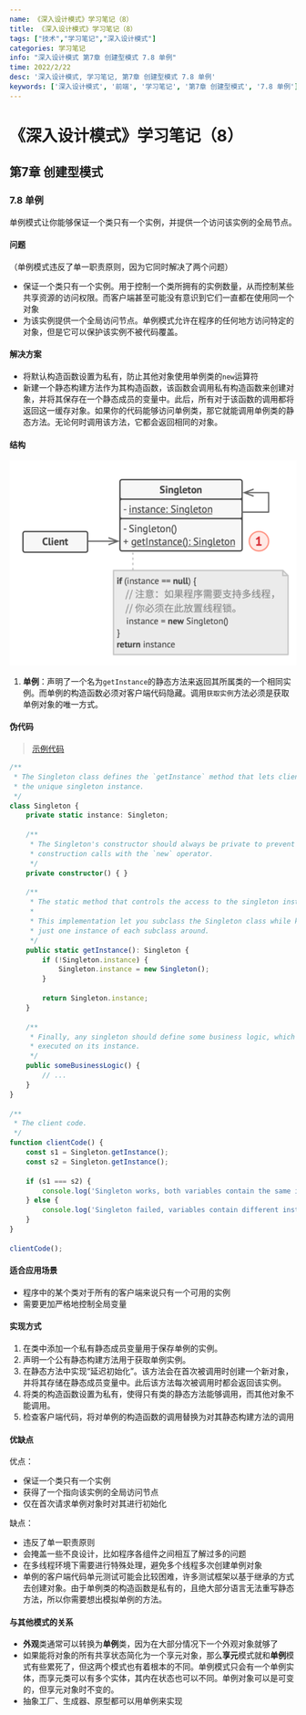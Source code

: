```yaml
---
name: 《深入设计模式》学习笔记（8）
title: 《深入设计模式》学习笔记（8）
tags: ["技术","学习笔记","深入设计模式"]
categories: 学习笔记
info: "深入设计模式 第7章 创建型模式 7.8 单例"
time: 2022/2/22
desc: '深入设计模式, 学习笔记, 第7章 创建型模式 7.8 单例'
keywords: ['深入设计模式', '前端', '学习笔记', '第7章 创建型模式', '7.8 单例']
---
```


# 《深入设计模式》学习笔记（8）

## 第7章 创建型模式

### 7.8 单例

单例模式让你能够保证一个类只有一个实例，并提供一个访问该实例的全局节点。

#### 问题

（单例模式违反了单一职责原则，因为它同时解决了两个问题）

- 保证一个类只有一个实例。用于控制一个类所拥有的实例数量，从而控制某些共享资源的访问权限。而客户端甚至可能没有意识到它们一直都在使用同一个对象
- 为该实例提供一个全局访问节点。单例模式允许在程序的任何地方访问特定的对象，但是它可以保护该实例不被代码覆盖。

#### 解决方案

- 将默认构造函数设置为私有，防止其他对象使用单例类的`new`运算符
- 新建一个静态构建方法作为其构造函数，该函数会调用私有构造函数来创建对象，并将其保存在一个静态成员的变量中。此后，所有对于该函数的调用都将返回这一缓存对象。如果你的代码能够访问单例类，那它就能调用单例类的静态方法。无论何时调用该方法，它都会返回相同的对象。

#### 结构

![7-16.png](./images/7-16.png)

1. **单例**：声明了一个名为`getInstance`的静态方法来返回其所属类的一个相同实例。而单例的构造函数必须对客户端代码隐藏。调用`获取实例`方法必须是获取单例对象的唯一方式。

#### 伪代码

> [示例代码](https://refactoringguru.cn/design-patterns/singleton/typescript/example#lang-features)

```typescript
/**
 * The Singleton class defines the `getInstance` method that lets clients access
 * the unique singleton instance.
 */
class Singleton {
    private static instance: Singleton;

    /**
     * The Singleton's constructor should always be private to prevent direct
     * construction calls with the `new` operator.
     */
    private constructor() { }

    /**
     * The static method that controls the access to the singleton instance.
     *
     * This implementation let you subclass the Singleton class while keeping
     * just one instance of each subclass around.
     */
    public static getInstance(): Singleton {
        if (!Singleton.instance) {
            Singleton.instance = new Singleton();
        }

        return Singleton.instance;
    }

    /**
     * Finally, any singleton should define some business logic, which can be
     * executed on its instance.
     */
    public someBusinessLogic() {
        // ...
    }
}

/**
 * The client code.
 */
function clientCode() {
    const s1 = Singleton.getInstance();
    const s2 = Singleton.getInstance();

    if (s1 === s2) {
        console.log('Singleton works, both variables contain the same instance.');
    } else {
        console.log('Singleton failed, variables contain different instances.');
    }
}

clientCode();
```

#### 适合应用场景

- 程序中的某个类对于所有的客户端来说只有一个可用的实例
- 需要更加严格地控制全局变量

#### 实现方式

1. 在类中添加一个私有静态成员变量用于保存单例的实例。
2. 声明一个公有静态构建方法用于获取单例实例。
3. 在静态方法中实现“延迟初始化”。该方法会在首次被调用时创建一个新对象，并将其存储在静态成员变量中。此后该方法每次被调用时都会返回该实例。
4. 将类的构造函数设置为私有，使得只有类的静态方法能够调用，而其他对象不能调用。
5. 检查客户端代码，将对单例的构造函数的调用替换为对其静态构建方法的调用

#### 优缺点

优点：

- 保证一个类只有一个实例
- 获得了一个指向该实例的全局访问节点
- 仅在首次请求单例对象时对其进行初始化

缺点：

- 违反了单一职责原则
- 会掩盖一些不良设计，比如程序各组件之间相互了解过多的问题
- 在多线程环境下需要进行特殊处理，避免多个线程多次创建单例对象
- 单例的客户端代码单元测试可能会比较困难，许多测试框架以基于继承的方式去创建对象。由于单例类的构造函数是私有的，且绝大部分语言无法重写静态方法，所以你需要想出模拟单例的方法。

#### 与其他模式的关系

- **外观**类通常可以转换为**单例**类，因为在大部分情况下一个外观对象就够了
- 如果能将对象的所有共享状态简化为一个享元对象，那么**享元**模式就和**单例**模式有些累死了，但这两个模式也有着根本的不同。单例模式只会有一个单例实体，而享元类可以有多个实体，其内在状态也可以不同。单例对象可以是可变的，但享元对象时不变的。
- 抽象工厂、生成器、原型都可以用单例来实现